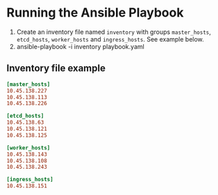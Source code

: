 # Running the Ansible Playbook
1. Create an inventory file named `inventory` with groups `master_hosts`, `etcd_hosts`, `worker_hosts` and `ingress_hosts`. See example below.
2. ansible-playbook -i inventory playbook.yaml

## Inventory file example
```Ini
[master_hosts]
10.45.138.227
10.45.138.113
10.45.138.226

[etcd_hosts]
10.45.138.63
10.45.138.121
10.45.138.125

[worker_hosts]
10.45.138.143
10.45.138.108
10.45.138.243

[ingress_hosts]
10.45.138.151
```
